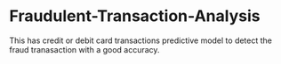 # Fraudulent-Transaction-Analysis
This has credit or debit card transactions predictive model to detect the fraud tranasaction with a good accuracy.
